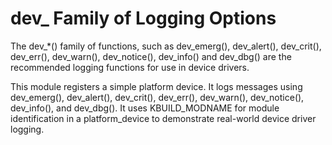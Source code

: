 # dev\_ Family of Logging Options

The dev\_\*() family of functions, such as dev_emerg(), dev_alert(), dev_crit(), dev_err(), dev_warn(), dev_notice(), dev_info() and dev_dbg() are the recommended logging functions for use in device drivers.

This module registers a simple platform device. It logs messages using dev_emerg(), dev_alert(), dev_crit(), dev_err(), dev_warn(), dev_notice(), dev_info(), and dev_dbg(). It uses KBUILD_MODNAME for module identification in a platform_device to demonstrate real-world device driver logging.
